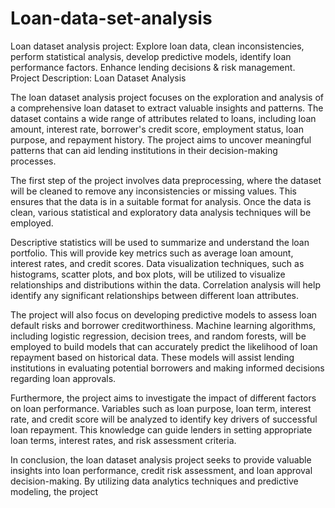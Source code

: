 # Loan-data-set-analysis
Loan dataset analysis project: Explore loan data, clean inconsistencies, perform statistical analysis, develop predictive models, identify loan performance factors. Enhance lending decisions &amp; risk management.
Project Description: Loan Dataset Analysis

The loan dataset analysis project focuses on the exploration and analysis of a comprehensive loan dataset to extract valuable insights and patterns. The dataset contains a wide range of attributes related to loans, including loan amount, interest rate, borrower's credit score, employment status, loan purpose, and repayment history. The project aims to uncover meaningful patterns that can aid lending institutions in their decision-making processes.

The first step of the project involves data preprocessing, where the dataset will be cleaned to remove any inconsistencies or missing values. This ensures that the data is in a suitable format for analysis. Once the data is clean, various statistical and exploratory data analysis techniques will be employed.

Descriptive statistics will be used to summarize and understand the loan portfolio. This will provide key metrics such as average loan amount, interest rates, and credit scores. Data visualization techniques, such as histograms, scatter plots, and box plots, will be utilized to visualize relationships and distributions within the data. Correlation analysis will help identify any significant relationships between different loan attributes.

The project will also focus on developing predictive models to assess loan default risks and borrower creditworthiness. Machine learning algorithms, including logistic regression, decision trees, and random forests, will be employed to build models that can accurately predict the likelihood of loan repayment based on historical data. These models will assist lending institutions in evaluating potential borrowers and making informed decisions regarding loan approvals.

Furthermore, the project aims to investigate the impact of different factors on loan performance. Variables such as loan purpose, loan term, interest rate, and credit score will be analyzed to identify key drivers of successful loan repayment. This knowledge can guide lenders in setting appropriate loan terms, interest rates, and risk assessment criteria.

In conclusion, the loan dataset analysis project seeks to provide valuable insights into loan performance, credit risk assessment, and loan approval decision-making. By utilizing data analytics techniques and predictive modeling, the project
